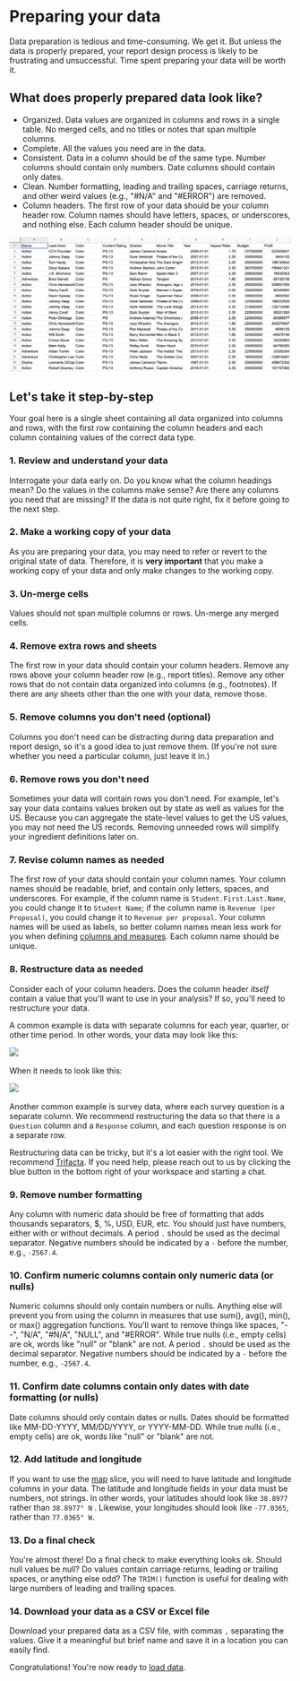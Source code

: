 # Preparing your data

Data preparation is tedious and time-consuming. We get it. But unless the data is properly prepared, your report design process is likely to be frustrating and unsuccessful. Time spent preparing your data will be worth it.

## What does properly prepared data look like?

* Organized. Data values are organized in columns and rows in a single table. No merged cells, and no titles or notes that span multiple columns.&#x20;
* Complete. All the values you need are in the data.&#x20;
* Consistent. Data in a column should be of the same type. Number columns should contain only numbers. Date columns should contain only dates.&#x20;
* Clean. Number formatting, leading and trailing spaces, carriage returns, and other weird values (e.g., "#N/A" and "#ERROR") are removed.&#x20;
* Column headers. The first row of your data should be your column header row. Column names should have letters, spaces, or underscores, and nothing else. Each column header should be unique.

![An example of properly prepared data](<../../.gitbook/assets/image (158).png>)

## Let's take it step-by-step

Your goal here is a single sheet containing all data organized into columns and rows, with the first row containing the column headers and each column containing values of the correct data type.&#x20;

### 1. Review and understand your data

Interrogate your data early on. Do you know what the column headings mean? Do the values in the columns make sense? Are there any columns you need that are missing? If the data is not quite right, fix it before going to the next step.&#x20;

### 2. Make a working copy of your data

As you are preparing your data, you may need to refer or revert to the original state of data. Therefore, it is **very important** that you make a working copy of your data and only make changes to the working copy.

### 3. Un-merge cells

Values should not span multiple columns or rows. Un-merge any merged cells.

### 4. Remove extra rows and sheets

The first row in your data should contain your column headers. Remove any rows above your column header row (e.g., report titles). Remove any other rows that do not contain data organized into columns (e.g., footnotes). If there are any sheets other than the one with your data, remove those.&#x20;

### 5. Remove columns you don't need (optional)

Columns you don't need can be distracting during data preparation and report design, so it's a good idea to just remove them. (If you're not sure whether you need a particular column, just leave it in.)

### 6. Remove rows you don't need

Sometimes your data will contain rows you don't need. For example, let's say your data contains values broken out by state as well as values for the US. Because you can aggregate the state-level values to get the US values, you may not need the US records. Removing unneeded rows will simplify your ingredient definitions later on.&#x20;

### 7. Revise column names as needed

The first row of your data should contain your column names. Your column names should be readable, brief, and contain only letters, spaces, and underscores. For example, if the column name is `Student.First.Last.Name`, you could change it to `Student Name`; if the column name is `Revenue (per Proposal)`, you could change it to `Revenue per proposal`.  Your column names will be used as labels, so better column names mean less work for you when defining [columns and measures](../data-sources/columns-and-measures.md). Each column name should be unique.&#x20;

### 8. Restructure data as needed <a href="#h_f12bd5a4c0" id="h_f12bd5a4c0"></a>

Consider each of your column headers. Does the column header _itself_ contain a value that you'll want to use in your analysis? If so, you'll need to restructure your data.

A common example is data with separate columns for each year, quarter, or other time period. In other words, your data may look like this:

![](https://downloads.intercomcdn.com/i/o/318593145/ac726ffbb60329cc079b8568/image.png)

When it needs to look like this:

![](https://downloads.intercomcdn.com/i/o/318593725/5fc269e1bc90c2211b267037/image.png)

Another common example is survey data, where each survey question is a separate column. We recommend restructuring the data so that there is a `Question` column and a `Response` column, and each question response is on a separate row.&#x20;

Restructuring data can be tricky, but it's a lot easier with the right tool. We recommend [Trifacta](https://www.trifacta.com/). If you need help, please reach out to us by clicking the blue button in the bottom right of your workspace and starting a chat.&#x20;

### 9. Remove number formatting

Any column with numeric data should be free of formatting that adds thousands separators, $, %, USD, EUR, etc. You should just have numbers, either with or without decimals. A period `.` should be used as the decimal separator. Negative numbers should be indicated by a `-` before the number, e.g., `-2567.4`.&#x20;

### 10. Confirm numeric columns contain only numeric data (or nulls)

Numeric columns should only contain numbers or nulls. Anything else will prevent you from using the column in measures that use sum(), avg(), min(), or max() aggregation functions. You'll want to remove things like spaces, "--", "N/A", "#N/A", "NULL", and "#ERROR". While true nulls (i.e., empty cells) are ok, words like "null" or "blank" are not. A period `.` should be used as the decimal separator. Negative numbers should be indicated by a `-` before the number, e.g., `-2567.4`.&#x20;

### 11. Confirm date columns contain only dates with date formatting (or nulls)

Date columns should only contain dates or nulls. Dates should be formatted like MM-DD-YYYY, MM/DD/YYYY, or YYYY-MM-DD. While true nulls (i.e., empty cells) are ok, words like "null" or "blank" are not.

### 12. Add latitude and longitude

If you want to use the [map](../story-designer/charts/map.md) slice, you will need to have latitude and longitude columns in your data. The latitude and longitude fields in your data must be numbers, not strings. In other words, your latitudes should look like `38.8977` rather than `38.8977° N` . Likewise, your longitudes should look like `-77.0365`, rather than `77.0365° W`.

### 13. Do a final check

You're almost there! Do a final check to make everything looks ok. Should null values be null? Do values contain carriage returns, leading or trailing spaces, or anything else odd? The `TRIM()` function is useful for dealing with large numbers of leading and trailing spaces.

### 14. Download your data as a CSV or Excel file

Download your prepared data as a CSV file, with commas `,` separating the values. Give it a meaningful but brief name and save it in a location you can easily find.

Congratulations! You're now ready to [load data](../data-sources/loading-data.md).
